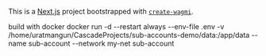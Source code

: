 This is a [Next.js](https://nextjs.org) project bootstrapped with [`create-wagmi`](https://github.com/wevm/wagmi/tree/main/packages/create-wagmi).

build with docker
docker run -d --restart always --env-file .env -v /home/uratmangun/CascadeProjects/sub-accounts-demo/data:/app/data --name sub-account --network my-net sub-account